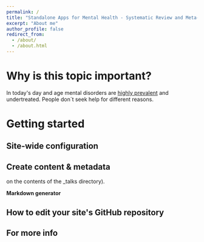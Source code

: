 ```yaml
---
permalink: /
title: "Standalone Apps for Mental Health - Systematic Review and Meta-Analysis"
excerpt: "About me"
author_profile: false
redirect_from: 
  - /about/
  - /about.html
---
```



Why is this topic important?
======
In today's day and age mental disorders are [highly prevalent](https://ourworldindata.org/mental-health) and undertreated. 
People don´t seek help for different reasons.  


Getting started
======


Site-wide configuration
------


Create content & metadata
------
on the contents of the _talks directory).

**Markdown generator**


How to edit your site's GitHub repository
------



For more info
------
